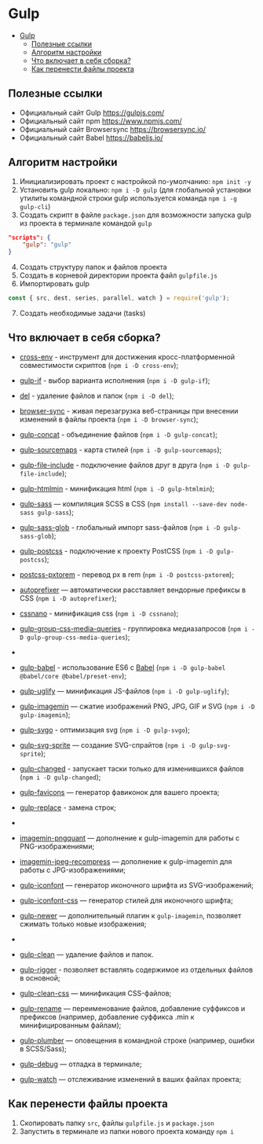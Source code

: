 # Gulp

- [Gulp](#gulp)
  - [Полезные ссылки](#полезные-ссылки)
  - [Алгоритм настройки](#алгоритм-настройки)
  - [Что включает в себя сборка?](#что-включает-в-себя-сборка)
  - [Как перенести файлы проекта](#как-перенести-файлы-проекта)

## Полезные ссылки
* Официальный сайт Gulp https://gulpjs.com/ 
* Официальный сайт npm https://www.npmjs.com/ 
* Официальный сайт Browsersync https://browsersync.io/ 
* Официальный сайт Babel https://babeljs.io/

## Алгоритм настройки
1. Инициализировать проект с настройкой по-умолчанию: `npm init -y`
2. Установить gulp локально: `npm i -D gulp`
   (для глобальной установки утилиты командной строки gulp используется команда `npm i -g gulp-cli`)
3. Создать скрипт в файле `package.json` для возможности запуска gulp из проекта в терминале командой `gulp`   
```json
"scripts": {
    "gulp": "gulp"
}
```
4. Создать структуру папок и файлов проекта
5. Создать в корневой директории проекта файл `gulpfile.js` 
6. Импортировать gulp 
```javascript
const { src, dest, series, parallel, watch } = require('gulp');
```
7. Создать необходимые задачи (tasks)

## Что включает в себя сборка?
* [cross-env](https://www.npmjs.com/package/cross-env) - инструмент для достижения кросс-платформенной совместимости скриптов (`npm i -D cross-env`);
* [gulp-if](https://www.npmjs.com/package/gulp-if) - выбор варианта исполнения (`npm i -D gulp-if`);
* [del](https://www.npmjs.com/package/del) - удаление файлов и папок (`npm i -D del`);
* [browser-sync](https://browsersync.io/docs/gulp) - живая перезагрузка веб-страницы при внесении изменений в файлы проекта (`npm i -D browser-sync`);
* [gulp-concat](https://www.npmjs.com/package/gulp-concat) - объединение файлов (`npm i -D gulp-concat`);
* [gulp-sourcemaps](https://www.npmjs.com/package/gulp-sourcemaps) - карта стилей (`npm i -D gulp-sourcemaps`);
* [gulp-file-include](https://www.npmjs.com/package/gulp-file-include) - подключение файлов друг в друга (`npm i -D gulp-file-include`);
* [gulp-htmlmin](https://www.npmjs.com/package/gulp-htmlmin) - минификация html (`npm i -D gulp-htmlmin`);

* [gulp-sass](https://www.npmjs.com/package/gulp-sass) — компиляция SCSS в CSS (`npm install --save-dev node-sass gulp-sass`);
* [gulp-sass-glob](https://www.npmjs.com/package/gulp-sass-glob) - глобальный импорт sass-файлов (`npm i -D gulp-sass-glob`);
* [gulp-postcss](https://www.npmjs.com/package/gulp-postcss) - подключение к проекту PostCSS (`npm i -D gulp-postcss`);
* [postcss-pxtorem](https://www.npmjs.com/package/postcss-pxtorem) - перевод px в rem (`npm i -D postcss-pxtorem`); 
* [autoprefixer](https://www.npmjs.com/package/autoprefixer) — автоматически расставляет вендорные префиксы в CSS (`npm i -D autoprefixer`);
* [cssnano](https://www.npmjs.com/package/cssnano) - минификация css (`npm i -D cssnano`); 
* [gulp-group-css-media-queries](https://www.npmjs.com/package/gulp-group-css-media-queries) - группировка медиазапросов (`npm i -D gulp-group-css-media-queries`);
* 
* [gulp-babel](https://www.npmjs.com/package/gulp-babel) - использование ES6 с [Babel](https://babeljs.io/) (`npm i -D gulp-babel @babel/core @babel/preset-env`);
* [gulp-uglify](https://www.npmjs.com/package/gulp-uglify) — минификация JS-файлов (`npm i -D gulp-uglify`);

* [gulp-imagemin](https://www.npmjs.com/package/gulp-imagemin) — сжатие изображений PNG, JPG, GIF и SVG (`npm i -D gulp-imagemin`);
* [gulp-svgo](https://www.npmjs.com/package/gulp-svgo) - оптимизация svg (`npm i -D gulp-svgo`);
* [gulp-svg-sprite](https://www.npmjs.com/package/gulp-svg-sprite) — создание SVG-спрайтов (`npm i -D gulp-svg-sprite`);
* [gulp-changed](https://www.npmjs.com/package/gulp-changed) - запускает таски только для изменившихся файлов (`npm i -D gulp-changed`);

* [gulp-favicons](https://github.com/evilebottnawi/favicons) — генератор фавиконок для вашего проекта;
* [gulp-replace](https://www.npmjs.com/package/gulp-replace) - замена строк;
* 
* [imagemin-pngquant](https://www.npmjs.com/package/imagemin-pngquant) — дополнение к gulp-imagemin для работы с PNG-изображениями;
* [imagemin-jpeg-recompress](https://www.npmjs.com/package/imagemin-jpeg-recompress) — дополнение к gulp-imagemin для работы с JPG-изображениями;
* [gulp-iconfont](https://www.npmjs.com/package/gulp-iconfont) — генератор иконочного шрифта из SVG-изображений;
* [gulp-iconfont-css](https://www.npmjs.com/package/gulp-iconfont-css) — генератор стилей для иконочного шрифта;
* [gulp-newer](https://www.npmjs.com/package/gulp-newer) — дополнительный плагин к ```gulp-imagemin```, позволяет сжимать только новые изображения;
* 
* [gulp-clean](https://www.npmjs.com/package/gulp-clean) — удаление файлов и папок.
* [gulp-rigger](https://www.npmjs.com/package/gulp-rigger) - позволяет вставлять содержимое из отдельных файлов в основной;
* [gulp-clean-css](https://www.npmjs.com/package/gulp-clean-css) — минификация CSS-файлов;
* [gulp-rename](https://www.npmjs.com/package/gulp-rename) — переименование файлов, добавление суффиксов и префиксов (например, добавление суффикса .min к минифицированным файлам);
* [gulp-plumber](https://www.npmjs.com/package/gulp-plumber) — оповещения в командной строке (например, ошибки в SCSS/Sass);
* [gulp-debug](https://www.npmjs.com/package/gulp-debug) — отладка в терминале;
* [gulp-watch](https://www.npmjs.com/package/gulp-watch) — отслеживание изменений в ваших файлах проекта;
## Как перенести файлы проекта
1. Скопировать папку `src`, файлы `gulpfile.js` и `package.json`
2. Запустить в терминале из папки нового проекта команду `npm i`
